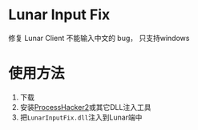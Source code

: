 # Lunar Input Fix
修复 Lunar Client 不能输入中文的 bug， 只支持windows
# 使用方法
1. 下载
2. 安装[ProcessHacker2](https://processhacker.sourceforge.io/downloads.php)或其它DLL注入工具
3. 把```LunarInputFix.dll```注入到Lunar端中